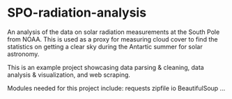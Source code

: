# SPO-radiation-analysis
An analysis of the data on solar radiation measurements at the South Pole from NOAA.
This is used as a proxy for measuring cloud cover to find the statistics on getting a clear sky during the Antartic summer for solar astronomy.

This is an example project showcasing data parsing & cleaning, data analysis & visualization, and web scraping.

Modules needed for this project include:
  requests
  zipfile
  io
  BeautifulSoup
  ...
